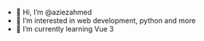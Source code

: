 - 👋 Hi, I’m @aziezahmed
- 👀 I’m interested in web development, python and more
- 🌱 I’m currently learning Vue 3

<!---
aziezahmed/aziezahmed is a ✨ special ✨ repository because its `README.md` (this file) appears on your GitHub profile.
You can click the Preview link to take a look at your changes.
--->
